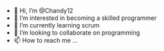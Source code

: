 - 👋 Hi, I’m @Chandy12
- 👀 I’m interested in becoming a skilled programmer 
- 🌱 I’m currently learning scrum
- 💞️ I’m looking to collaborate on programming 
- 📫 How to reach me ...

<!---
Chandy12/Chandy12 is a ✨ special ✨ repository because its `README.md` (this file) appears on your GitHub profile.
You can click the Preview link to take a look at your changes.
--->
